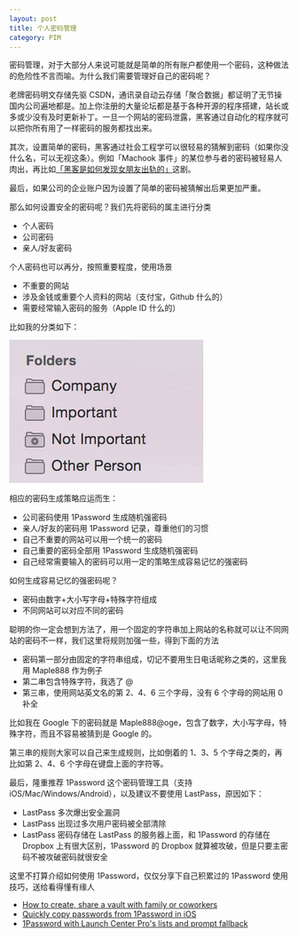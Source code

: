 ```yaml
---
layout: post
title: 个人密码管理
category: PIM
---
```


密码管理，对于大部分人来说可能就是简单的所有账户都使用一个密码，这种做法的危险性不言而喻。为什么我们需要管理好自己的密码呢？

老牌密码明文存储先驱 CSDN，通讯录自动云存储「聚合数据」都证明了无节操国内公司遍地都是。加上你注册的大量论坛都是基于各种开源的程序搭建，站长或多或少没有及时更新补丁。一旦一个网站的密码泄露，黑客通过自动化的程序就可以把你所有用了一样密码的服务都找出来。

其次，设置简单的密码，黑客通过社会工程学可以很轻易的猜解到密码（如果你没什么名，可以无视这条）。例如「Machook 事件」的某位参与者的密码被轻易人肉出，再比如[「黑客是如何发现女朋友出轨的」](http://www.codeceo.com/article/hecker-girlfriend.html)这剧。

最后，如果公司的企业账户因为设置了简单的密码被猜解出后果更加严重。

那么如何设置安全的密码呢？我们先将密码的属主进行分类

- 个人密码
- 公司密码
- 亲人/好友密码

个人密码也可以再分，按照重要程度，使用场景

- 不重要的网站
- 涉及金钱或重要个人资料的网站（支付宝，Github 什么的）
- 需要经常输入密码的服务（Apple ID 什么的）

 比如我的分类如下：

![1Password Folder](/assets/images/1password-folder.png)

相应的密码生成策略应运而生：

- 公司密码使用 1Password 生成随机强密码
- 亲人/好友的密码用 1Password 记录，尊重他们的习惯
- 自己不重要的网站可以用一个统一的密码
- 自己重要的密码全部用 1Password 生成随机强密码
- 自己经常需要输入的密码可以用一定的策略生成容易记忆的强密码

如何生成容易记忆的强密码呢？

- 密码由数字+大小写字母+特殊字符组成
- 不同网站可以对应不同的密码

聪明的你一定会想到方法了，用一个固定的字符串加上网站的名称就可以让不同网站的密码不一样，我们这里将规则加强一些，得到下面的方法

- 密码第一部分由固定的字符串组成，切记不要用生日电话昵称之类的，这里我用 Maple888 作为例子
- 第二串包含特殊字符，我选了 @
- 第三串，使用网站英文名的第 2、4、6 三个字母，没有 6 个字母的网站用 0 补全

比如我在 Google 下的密码就是 Maple888@oge，包含了数字，大小写字母，特殊字符，而且不容易被猜到是 Google 的。

第三串的规则大家可以自己来生成规则，比如倒着的 1、3、5 个字母之类的，再比如第 2、4、6 个字母在键盘上面的字符等。

最后，隆重推荐 1Password 这个密码管理工具（支持 iOS/Mac/Windows/Android），以及建议不要使用 LastPass，原因如下：

- LastPass 多次爆出安全漏洞
- LastPass 出现过多次用户密码被全部清除
- LastPass 密码存储在 LastPass 的服务器上面，和 1Password 的存储在 Dropbox 上有很大区别，1Password 的 Dropbox 就算被攻破，但是只要主密码不被攻破密码就很安全

这里不打算介绍如何使用 1Password，仅仅分享下自己积累过的 1Password 使用技巧，送给看得懂有缘人

- [How to create, share a vault with family or coworkers](https://blog.agilebits.com/2013/11/13/1password-tip-how-to-create-share-a-vault-with-family-or-coworkers-mac/)
- [Quickly copy passwords from 1Password in iOS](http://thesweetsetup.com/quick-tip-quickly-copy-passwords-1password-ios/)
- [1Password with Launch Center Pro's lists and prompt fallback](http://philgr.com/blog/onepassword-with-launch-center-pro-list-and-prompt-fallback)
